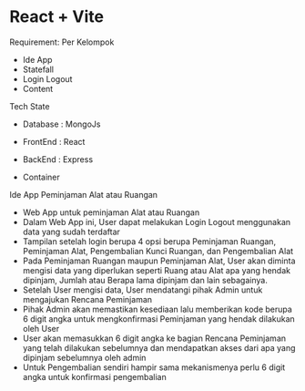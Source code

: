 # React + Vite

Requirement:
Per Kelompok

- Ide App
- Statefall
- Login Logout
- Content

Tech State

- Database : MongoJs
- FrontEnd : React
- BackEnd : Express
  

- Container

Ide App Peminjaman Alat atau Ruangan

- Web App untuk peminjaman Alat atau Ruangan
- Dalam Web App ini, User dapat melakukan Login Logout menggunakan data yang sudah terdaftar
- Tampilan setelah login berupa 4 opsi berupa Peminjaman Ruangan, Peminjaman Alat, Pengembalian Kunci Ruangan, dan Pengembalian Alat
- Pada Peminjaman Ruangan maupun Peminjaman Alat, User akan diminta mengisi data yang diperlukan seperti Ruang atau Alat apa yang hendak dipinjam, Jumlah atau Berapa lama dipinjam dan lain sebagainya.
- Setelah User mengisi data, User mendatangi pihak Admin untuk mengajukan Rencana Peminjaman
- Pihak Admin akan memastikan kesediaan lalu memberikan kode berupa 6 digit angka untuk mengkonfirmasi Peminjaman yang hendak dilakukan oleh User
- User akan memasukkan 6 digit angka ke bagian Rencana Peminjaman yang telah dilakukan sebelumnya dan mendapatkan akses dari apa yang dipinjam sebelumnya oleh admin
- Untuk Pengembalian sendiri hampir sama mekanismenya perlu 6 digit angka untuk konfirmasi pengembalian
